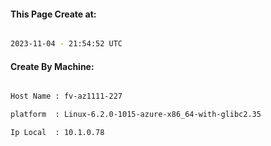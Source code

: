 
   
#### This Page Create at:

```bash

2023-11-04 - 21:54:52 UTC

```

#### Create By Machine:

```bash

Host Name : fv-az1111-227

platform  : Linux-6.2.0-1015-azure-x86_64-with-glibc2.35

Ip Local  : 10.1.0.78

```


